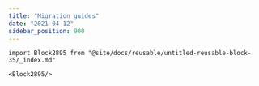 ```yaml
---
title: "Migration guides"
date: "2021-04-12"
sidebar_position: 900
---
```


```mdx-code-block
import Block2895 from "@site/docs/reusable/untitled-reusable-block-35/_index.md"

<Block2895/>
```
